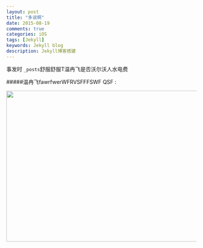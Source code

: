 ```yaml
---
layout: post
title: "多说啊"
date: 2015-08-19
comments: true
categories: iOS
tags: [Jekyll]
keywords: Jekyll blog
description: Jekyll博客搭建
---
```


事发时 `_posts`舒服舒服T温冉飞是否沃尔沃人水电费

#####温冉飞fawrfwerWFRVSFFFSWF QSF :

<img src="https://github.com/iOSSer/iOSSer.github.io/blob/master/assets/images/fire_balloon.jpg?raw=true" width="600" height="400">
